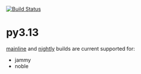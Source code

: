 [![Build Status](https://github.com/deadsnakes/py3.13/actions/workflows/main.yml/badge.svg)](https://github.com/deadsnakes/py3.13/actions/workflows/main.yml)

py3.13
======

[mainline] and [nightly] builds are current supported for:

- jammy
- noble

[mainline]: https://launchpad.net/~deadsnakes/+archive/ubuntu/ppa
[nightly]: https://launchpad.net/~deadsnakes/+archive/ubuntu/nightly

